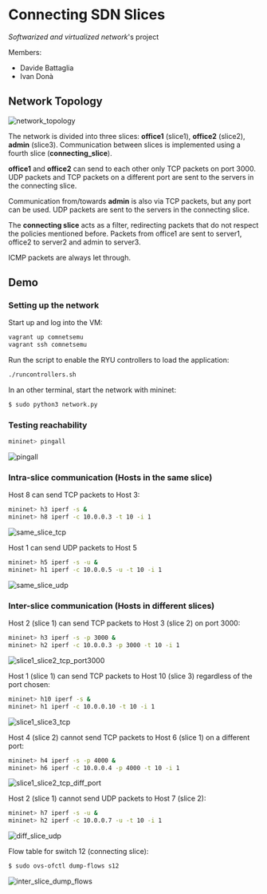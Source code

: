 # Connecting SDN Slices
*Softwarized and virtualized network*'s project

Members:<br>
- Davide Battaglia
- Ivan Donà

## Network Topology
![network_topology](images/network_topology.jpeg)

The network is divided into three slices: **office1** (slice1), **office2** (slice2), **admin** (slice3). Communication between slices is implemented using a fourth slice (**connecting_slice**).

**office1** and **office2** can send to each other only TCP packets on port 3000. UDP packets and TCP packets on a different port are sent to the servers in the connecting slice.

Communication from/towards **admin** is also via TCP packets, but any port can be used. UDP packets are sent to the servers in the connecting slice.

The **connecting slice** acts as a filter, redirecting packets that do not respect the policies mentioned before. Packets from office1 are sent to server1, office2 to server2 and admin to server3.

ICMP packets are always let through.

## Demo
### Setting up the network
Start up and log into the VM:<br>
```bash
vagrant up comnetsemu
vagrant ssh comnetsemu
```

Run the script to enable the RYU controllers to load the application:<br>
```bash
./runcontrollers.sh
```

In an other terminal, start the network with mininet:<br>
```bash
$ sudo python3 network.py
```

### Testing reachability
```bash
mininet> pingall
```
![pingall](images/pingall.jpeg)

### Intra-slice communication (Hosts in the same slice)
Host 8 can send TCP packets to Host 3:<br>
```bash
mininet> h3 iperf -s &
mininet> h8 iperf -c 10.0.0.3 -t 10 -i 1
```
![same_slice_tcp](images/same_slice_tcp.jpeg)

Host 1 can send UDP packets to Host 5<br>
```bash
mininet> h5 iperf -s -u &
mininet> h1 iperf -c 10.0.0.5 -u -t 10 -i 1
```
![same_slice_udp](images/same_slice_udp.jpeg)

### Inter-slice communication (Hosts in different slices)
Host 2 (slice 1) can send TCP packets to Host 3 (slice 2) on port 3000:<br>
``` bash
mininet> h3 iperf -s -p 3000 &
mininet> h2 iperf -c 10.0.0.3 -p 3000 -t 10 -i 1
```
![slice1_slice2_tcp_port3000](images/slice1_slice2_tcp_port3000.jpeg)

Host 1 (slice 1) can send TCP packets to Host 10 (slice 3) regardless of the port chosen:<br>
```bash
mininet> h10 iperf -s &
mininet> h1 iperf -c 10.0.0.10 -t 10 -i 1
```
![slice1_slice3_tcp](images/slice1_slice3_tcp.jpeg)

Host 4 (slice 2) cannot send TCP packets to Host 6 (slice 1) on a different port:<br>
```bash
mininet> h4 iperf -s -p 4000 &
mininet> h6 iperf -c 10.0.0.4 -p 4000 -t 10 -i 1
```
![slice1_slice2_tcp_diff_port](images/slice1_slice2_tcp_diff_port.jpeg)

Host 2 (slice 1) cannot send UDP packets to Host 7 (slice 2):<br>
```bash
mininet> h7 iperf -s -u &
mininet> h2 iperf -c 10.0.0.7 -u -t 10 -i 1
```
![diff_slice_udp](images/diff_slice_udp.jpeg)

Flow table for switch 12 (connecting slice):<br>
```bash
$ sudo ovs-ofctl dump-flows s12
```
![inter_slice_dump_flows](images/inter_slice_dump_flows.jpeg)
